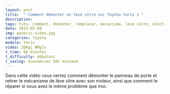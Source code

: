 ```yaml
---
layout: post
title:  " Comment démonter un lève vitre sur Toyota Yaris 1 "
description: 
tags: tuto, comment, demonter, remplacer, mecanisme, leve vitre, electrique, toyota yaris, phase 1,
date: 2015-05-09 
img: generic-video.jpg
categories: Toyota
modele: Yaris
video: 2QKgj_NMgls
t_time: 60 minutes
t_difficulty: débutant
t_saving: économisez 50€ minimum
---
```

Dans cette vidéo vous verrez comment démonter le panneau de porte et retirer le mécanisme de lève vitre avec son moteur, ainsi que comment le réparer si vous avez le même problème que moi.